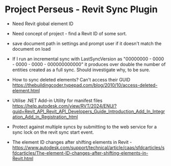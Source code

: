 ﻿# Project Perseus - Revit Sync Plugin

- Need Revit global element ID
- Need concept of project - find a Revit ID of some sort.
- save document path in settings and prompt user if it doesn't match the document on load
- If I run an incremental sync with LastSyncVersion as "00000000 - 0000 - 0000 - 0000 - 000000000000" it produces over double the number of entities created as a full sync. Should investigate why, to be sure.
- How to sync deleted elements? Can't access their GUID https://thebuildingcoder.typepad.com/blog/2010/10/access-deleted-element.html

- Utilise .NET Add-in Utility for manifest files https://help.autodesk.com/view/RVT/2024/ENU/?guid=Revit_API_Revit_API_Developers_Guide_Introduction_Add_In_Integration_Add_in_Registration_html
- Protect against multiple syncs by submitting to the web service for a sync lock on the revit sync start event.

- The element ID changes after shifting elements in Revit - https://www.autodesk.com/support/technical/article/caas/sfdcarticles/sfdcarticles/The-element-ID-changes-after-shifting-elements-in-Revit.html
